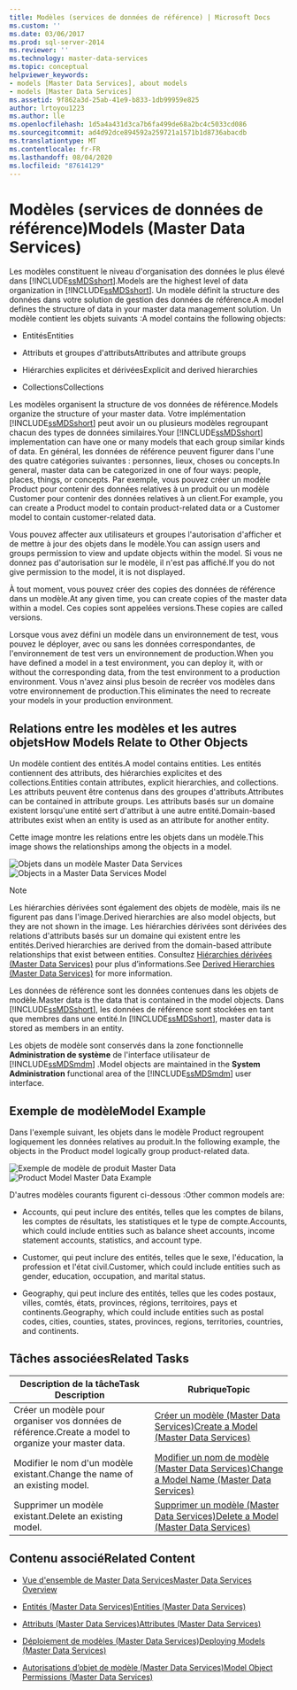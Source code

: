 ```yaml
---
title: Modèles (services de données de référence) | Microsoft Docs
ms.custom: ''
ms.date: 03/06/2017
ms.prod: sql-server-2014
ms.reviewer: ''
ms.technology: master-data-services
ms.topic: conceptual
helpviewer_keywords:
- models [Master Data Services], about models
- models [Master Data Services]
ms.assetid: 9f862a3d-25ab-41e9-b833-1db99959e825
author: lrtoyou1223
ms.author: lle
ms.openlocfilehash: 1d5a4a431d3ca7b6fa499de68a2bc4c5033cd086
ms.sourcegitcommit: ad4d92dce894592a259721a1571b1d8736abacdb
ms.translationtype: MT
ms.contentlocale: fr-FR
ms.lasthandoff: 08/04/2020
ms.locfileid: "87614129"
---
```

# <a name="models-master-data-services"></a><span data-ttu-id="7a367-102">Modèles (services de données de référence)</span><span class="sxs-lookup"><span data-stu-id="7a367-102">Models (Master Data Services)</span></span>
  <span data-ttu-id="7a367-103">Les modèles constituent le niveau d'organisation des données le plus élevé dans [!INCLUDE[ssMDSshort](../includes/ssmdsshort-md.md)].</span><span class="sxs-lookup"><span data-stu-id="7a367-103">Models are the highest level of data organization in [!INCLUDE[ssMDSshort](../includes/ssmdsshort-md.md)].</span></span> <span data-ttu-id="7a367-104">Un modèle définit la structure des données dans votre solution de gestion des données de référence.</span><span class="sxs-lookup"><span data-stu-id="7a367-104">A model defines the structure of data in your master data management solution.</span></span> <span data-ttu-id="7a367-105">Un modèle contient les objets suivants :</span><span class="sxs-lookup"><span data-stu-id="7a367-105">A model contains the following objects:</span></span>  
  
-   <span data-ttu-id="7a367-106">Entités</span><span class="sxs-lookup"><span data-stu-id="7a367-106">Entities</span></span>  
  
-   <span data-ttu-id="7a367-107">Attributs et groupes d'attributs</span><span class="sxs-lookup"><span data-stu-id="7a367-107">Attributes and attribute groups</span></span>  
  
-   <span data-ttu-id="7a367-108">Hiérarchies explicites et dérivées</span><span class="sxs-lookup"><span data-stu-id="7a367-108">Explicit and derived hierarchies</span></span>  
  
-   <span data-ttu-id="7a367-109">Collections</span><span class="sxs-lookup"><span data-stu-id="7a367-109">Collections</span></span>  
  
 <span data-ttu-id="7a367-110">Les modèles organisent la structure de vos données de référence.</span><span class="sxs-lookup"><span data-stu-id="7a367-110">Models organize the structure of your master data.</span></span> <span data-ttu-id="7a367-111">Votre implémentation [!INCLUDE[ssMDSshort](../includes/ssmdsshort-md.md)] peut avoir un ou plusieurs modèles regroupant chacun des types de données similaires.</span><span class="sxs-lookup"><span data-stu-id="7a367-111">Your [!INCLUDE[ssMDSshort](../includes/ssmdsshort-md.md)] implementation can have one or many models that each group similar kinds of data.</span></span> <span data-ttu-id="7a367-112">En général, les données de référence peuvent figurer dans l'une des quatre catégories suivantes : personnes, lieux, choses ou concepts.</span><span class="sxs-lookup"><span data-stu-id="7a367-112">In general, master data can be categorized in one of four ways: people, places, things, or concepts.</span></span> <span data-ttu-id="7a367-113">Par exemple, vous pouvez créer un modèle Product pour contenir des données relatives à un produit ou un modèle Customer pour contenir des données relatives à un client.</span><span class="sxs-lookup"><span data-stu-id="7a367-113">For example, you can create a Product model to contain product-related data or a Customer model to contain customer-related data.</span></span>  
  
 <span data-ttu-id="7a367-114">Vous pouvez affecter aux utilisateurs et groupes l'autorisation d'afficher et de mettre à jour des objets dans le modèle.</span><span class="sxs-lookup"><span data-stu-id="7a367-114">You can assign users and groups permission to view and update objects within the model.</span></span> <span data-ttu-id="7a367-115">Si vous ne donnez pas d'autorisation sur le modèle, il n'est pas affiché.</span><span class="sxs-lookup"><span data-stu-id="7a367-115">If you do not give permission to the model, it is not displayed.</span></span>  
  
 <span data-ttu-id="7a367-116">À tout moment, vous pouvez créer des copies des données de référence dans un modèle.</span><span class="sxs-lookup"><span data-stu-id="7a367-116">At any given time, you can create copies of the master data within a model.</span></span> <span data-ttu-id="7a367-117">Ces copies sont appelées versions.</span><span class="sxs-lookup"><span data-stu-id="7a367-117">These copies are called versions.</span></span>  
  
 <span data-ttu-id="7a367-118">Lorsque vous avez défini un modèle dans un environnement de test, vous pouvez le déployer, avec ou sans les données correspondantes, de l'environnement de test vers un environnement de production.</span><span class="sxs-lookup"><span data-stu-id="7a367-118">When you have defined a model in a test environment, you can deploy it, with or without the corresponding data, from the test environment to a production environment.</span></span> <span data-ttu-id="7a367-119">Vous n'avez ainsi plus besoin de recréer vos modèles dans votre environnement de production.</span><span class="sxs-lookup"><span data-stu-id="7a367-119">This eliminates the need to recreate your models in your production environment.</span></span>  
  
## <a name="how-models-relate-to-other-objects"></a><span data-ttu-id="7a367-120">Relations entre les modèles et les autres objets</span><span class="sxs-lookup"><span data-stu-id="7a367-120">How Models Relate to Other Objects</span></span>  
 <span data-ttu-id="7a367-121">Un modèle contient des entités.</span><span class="sxs-lookup"><span data-stu-id="7a367-121">A model contains entities.</span></span> <span data-ttu-id="7a367-122">Les entités contiennent des attributs, des hiérarchies explicites et des collections.</span><span class="sxs-lookup"><span data-stu-id="7a367-122">Entities contain attributes, explicit hierarchies, and collections.</span></span> <span data-ttu-id="7a367-123">Les attributs peuvent être contenus dans des groupes d'attributs.</span><span class="sxs-lookup"><span data-stu-id="7a367-123">Attributes can be contained in attribute groups.</span></span> <span data-ttu-id="7a367-124">Les attributs basés sur un domaine existent lorsqu'une entité sert d'attribut à une autre entité.</span><span class="sxs-lookup"><span data-stu-id="7a367-124">Domain-based attributes exist when an entity is used as an attribute for another entity.</span></span>  
  
 <span data-ttu-id="7a367-125">Cette image montre les relations entre les objets dans un modèle.</span><span class="sxs-lookup"><span data-stu-id="7a367-125">This image shows the relationships among the objects in a model.</span></span>  
  
 <span data-ttu-id="7a367-126">![Objets dans un modèle Master Data Services](../../2014/master-data-services/media/mds-conc-model-circles.gif "Objets dans un modèle Master Data Services")</span><span class="sxs-lookup"><span data-stu-id="7a367-126">![Objects in a Master Data Services Model](../../2014/master-data-services/media/mds-conc-model-circles.gif "Objects in a Master Data Services Model")</span></span>  
  
> [!NOTE]  
>  <span data-ttu-id="7a367-127">Les hiérarchies dérivées sont également des objets de modèle, mais ils ne figurent pas dans l'image.</span><span class="sxs-lookup"><span data-stu-id="7a367-127">Derived hierarchies are also model objects, but they are not shown in the image.</span></span> <span data-ttu-id="7a367-128">Les hiérarchies dérivées sont dérivées des relations d'attributs basés sur un domaine qui existent entre les entités.</span><span class="sxs-lookup"><span data-stu-id="7a367-128">Derived hierarchies are derived from the domain-based attribute relationships that exist between entities.</span></span> <span data-ttu-id="7a367-129">Consultez [Hiérarchies dérivées &#40;Master Data Services&#41;](derived-hierarchies-master-data-services.md) pour plus d’informations.</span><span class="sxs-lookup"><span data-stu-id="7a367-129">See [Derived Hierarchies &#40;Master Data Services&#41;](derived-hierarchies-master-data-services.md) for more information.</span></span>  
  
 <span data-ttu-id="7a367-130">Les données de référence sont les données contenues dans les objets de modèle.</span><span class="sxs-lookup"><span data-stu-id="7a367-130">Master data is the data that is contained in the model objects.</span></span> <span data-ttu-id="7a367-131">Dans [!INCLUDE[ssMDSshort](../includes/ssmdsshort-md.md)], les données de référence sont stockées en tant que membres dans une entité.</span><span class="sxs-lookup"><span data-stu-id="7a367-131">In [!INCLUDE[ssMDSshort](../includes/ssmdsshort-md.md)], master data is stored as members in an entity.</span></span>  
  
 <span data-ttu-id="7a367-132">Les objets de modèle sont conservés dans la zone fonctionnelle **Administration de système** de l'interface utilisateur de [!INCLUDE[ssMDSmdm](../includes/ssmdsmdm-md.md)] .</span><span class="sxs-lookup"><span data-stu-id="7a367-132">Model objects are maintained in the **System Administration** functional area of the [!INCLUDE[ssMDSmdm](../includes/ssmdsmdm-md.md)] user interface.</span></span>  
  
## <a name="model-example"></a><span data-ttu-id="7a367-133">Exemple de modèle</span><span class="sxs-lookup"><span data-stu-id="7a367-133">Model Example</span></span>  
 <span data-ttu-id="7a367-134">Dans l'exemple suivant, les objets dans le modèle Product regroupent logiquement les données relatives au produit.</span><span class="sxs-lookup"><span data-stu-id="7a367-134">In the following example, the objects in the Product model logically group product-related data.</span></span>  
  
 <span data-ttu-id="7a367-135">![Exemple de modèle de produit Master Data](../../2014/master-data-services/media/mds-conc-model.gif "Exemple de modèle de produit Master Data")</span><span class="sxs-lookup"><span data-stu-id="7a367-135">![Product Model Master Data Example](../../2014/master-data-services/media/mds-conc-model.gif "Product Model Master Data Example")</span></span>  
  
 <span data-ttu-id="7a367-136">D'autres modèles courants figurent ci-dessous :</span><span class="sxs-lookup"><span data-stu-id="7a367-136">Other common models are:</span></span>  
  
-   <span data-ttu-id="7a367-137">Accounts, qui peut inclure des entités, telles que les comptes de bilans, les comptes de résultats, les statistiques et le type de compte.</span><span class="sxs-lookup"><span data-stu-id="7a367-137">Accounts, which could include entities such as balance sheet accounts, income statement accounts, statistics, and account type.</span></span>  
  
-   <span data-ttu-id="7a367-138">Customer, qui peut inclure des entités, telles que le sexe, l'éducation, la profession et l'état civil.</span><span class="sxs-lookup"><span data-stu-id="7a367-138">Customer, which could include entities such as gender, education, occupation, and marital status.</span></span>  
  
-   <span data-ttu-id="7a367-139">Geography, qui peut inclure des entités, telles que les codes postaux, villes, comtés, états, provinces, régions, territoires, pays et continents.</span><span class="sxs-lookup"><span data-stu-id="7a367-139">Geography, which could include entities such as postal codes, cities, counties, states, provinces, regions, territories, countries, and continents.</span></span>  
  
## <a name="related-tasks"></a><span data-ttu-id="7a367-140">Tâches associées</span><span class="sxs-lookup"><span data-stu-id="7a367-140">Related Tasks</span></span>  
  
|<span data-ttu-id="7a367-141">Description de la tâche</span><span class="sxs-lookup"><span data-stu-id="7a367-141">Task Description</span></span>|<span data-ttu-id="7a367-142">Rubrique</span><span class="sxs-lookup"><span data-stu-id="7a367-142">Topic</span></span>|  
|----------------------|-----------|  
|<span data-ttu-id="7a367-143">Créer un modèle pour organiser vos données de référence.</span><span class="sxs-lookup"><span data-stu-id="7a367-143">Create a model to organize your master data.</span></span>|[<span data-ttu-id="7a367-144">Créer un modèle &#40;Master Data Services&#41;</span><span class="sxs-lookup"><span data-stu-id="7a367-144">Create a Model &#40;Master Data Services&#41;</span></span>](../../2014/master-data-services/create-a-model-master-data-services.md)|  
|<span data-ttu-id="7a367-145">Modifier le nom d'un modèle existant.</span><span class="sxs-lookup"><span data-stu-id="7a367-145">Change the name of an existing model.</span></span>|[<span data-ttu-id="7a367-146">Modifier un nom de modèle &#40;Master Data Services&#41;</span><span class="sxs-lookup"><span data-stu-id="7a367-146">Change a Model Name &#40;Master Data Services&#41;</span></span>](../../2014/master-data-services/change-a-model-name-master-data-services.md)|  
|<span data-ttu-id="7a367-147">Supprimer un modèle existant.</span><span class="sxs-lookup"><span data-stu-id="7a367-147">Delete an existing model.</span></span>|[<span data-ttu-id="7a367-148">Supprimer un modèle &#40;Master Data Services&#41;</span><span class="sxs-lookup"><span data-stu-id="7a367-148">Delete a Model &#40;Master Data Services&#41;</span></span>](../../2014/master-data-services/delete-a-model-master-data-services.md)|  
  
## <a name="related-content"></a><span data-ttu-id="7a367-149">Contenu associé</span><span class="sxs-lookup"><span data-stu-id="7a367-149">Related Content</span></span>  
  
-   [<span data-ttu-id="7a367-150">Vue d'ensemble de Master Data Services</span><span class="sxs-lookup"><span data-stu-id="7a367-150">Master Data Services Overview</span></span>](master-data-services-overview-mds.md)  
  
-   [<span data-ttu-id="7a367-151">Entités &#40;Master Data Services&#41;</span><span class="sxs-lookup"><span data-stu-id="7a367-151">Entities &#40;Master Data Services&#41;</span></span>](../../2014/master-data-services/entities-master-data-services.md)  
  
-   [<span data-ttu-id="7a367-152">Attributs &#40;Master Data Services&#41;</span><span class="sxs-lookup"><span data-stu-id="7a367-152">Attributes &#40;Master Data Services&#41;</span></span>](../../2014/master-data-services/attributes-master-data-services.md)  
  
-   [<span data-ttu-id="7a367-153">Déploiement de modèles &#40;Master Data Services&#41;</span><span class="sxs-lookup"><span data-stu-id="7a367-153">Deploying Models &#40;Master Data Services&#41;</span></span>](../../2014/master-data-services/deploying-models-master-data-services.md)  
  
-   [<span data-ttu-id="7a367-154">Autorisations d’objet de modèle &#40;Master Data Services&#41;</span><span class="sxs-lookup"><span data-stu-id="7a367-154">Model Object Permissions &#40;Master Data Services&#41;</span></span>](../../2014/master-data-services/model-object-permissions-master-data-services.md)  
  
  
